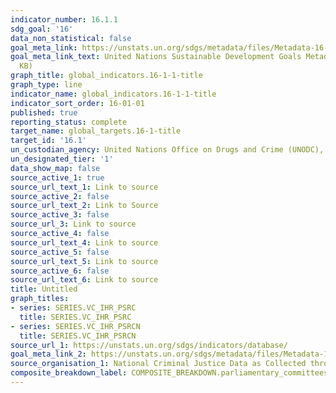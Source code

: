 ```yaml
---
indicator_number: 16.1.1
sdg_goal: '16'
data_non_statistical: false
goal_meta_link: https://unstats.un.org/sdgs/metadata/files/Metadata-16-01-01.pdf
goal_meta_link_text: United Nations Sustainable Development Goals Metadata (PDF 222
  KB)
graph_title: global_indicators.16-1-1-title
graph_type: line
indicator_name: global_indicators.16-1-1-title
indicator_sort_order: 16-01-01
published: true
reporting_status: complete
target_name: global_targets.16-1-title
target_id: '16.1'
un_custodian_agency: United Nations Office on Drugs and Crime (UNODC), WHO
un_designated_tier: '1'
data_show_map: false
source_active_1: true
source_url_text_1: Link to source
source_active_2: false
source_url_text_2: Link to Source
source_active_3: false
source_url_3: Link to source
source_active_4: false
source_url_text_4: Link to source
source_active_5: false
source_url_text_5: Link to source
source_active_6: false
source_url_text_6: Link to source
title: Untitled
graph_titles:
- series: SERIES.VC_IHR_PSRC
  title: SERIES.VC_IHR_PSRC
- series: SERIES.VC_IHR_PSRCN
  title: SERIES.VC_IHR_PSRCN
source_url_1: https://unstats.un.org/sdgs/indicators/database/
goal_meta_link_2: https://unstats.un.org/sdgs/metadata/files/Metadata-16-01-01.pdf
source_organisation_1: National Criminal Justice Data as Collected through the United Nations Surveys on Crime Trends and the Operations of Criminal Justice Systems (UN - CTS)
composite_breakdown_label: COMPOSITE_BREAKDOWN.parliamentary_committees
---
```

